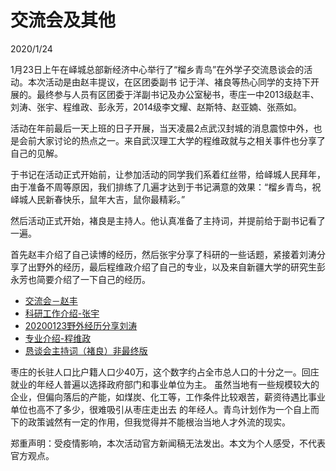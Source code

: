 # 交流会及其他
2020/1/24

1月23日上午在峄城总部新经济中心举行了“榴乡青鸟”在外学子交流恳谈会的活动。本次活动是由赵丰提议，在区团委副书
记于洋、褚良等热心同学的支持下开展的。最终参与人员有区团委于洋副书记及办公室秘书，枣庄一中2013级赵丰、刘涛、张宇、程维政、彭永芳，2014级李文耀、赵斯特、赵亚婻、张燕如。

活动在年前最后一天上班的日子开展，当天凌晨2点武汉封城的消息震惊中外，也是会前大家讨论的热点之一。来自武汉理工大学的程维政就与之相关事件也分享了自己的见解。

于书记在活动正式开始前，让参加活动的同学我们系着红丝带，给峄城人民拜年，由于准备不周等原因，我们排练了几遍才达到于书记满意的效果：“榴乡青鸟，祝峄城人民新春快乐，鼠年大吉，鼠你最精彩。”

然后活动正式开始，褚良是主持人。他认真准备了主持词，并提前给于副书记看了一遍。

首先赵丰介绍了自己读博的经历，然后张宇分享了科研的一些话题，紧接着刘涛分享了出野外的经历，最后程维政介绍了自己的专业，以及来自新疆大学的研究生彭永芳也简要介绍了一下自己的经历。

* [交流会－赵丰](https://freiwilliger.oss-cn-shenzhen.aliyuncs.com/volunteer/communication_hometown_2020/交流会－赵丰.pptx)
* [科研工作介绍-张宇](https://freiwilliger.oss-cn-shenzhen.aliyuncs.com/volunteer/communication_hometown_2020/科研工作介绍-张宇.pdf)
* [20200123野外经历分享刘涛](https://freiwilliger.oss-cn-shenzhen.aliyuncs.com/volunteer/communication_hometown_2020/20200123野外经历分享刘涛.pptx)
* [专业介绍-程维政](https://freiwilliger.oss-cn-shenzhen.aliyuncs.com/volunteer/communication_hometown_2020/专业介绍-程维政.pptx)
* [恳谈会主持词（褚良）非最终版](https://freiwilliger.oss-cn-shenzhen.aliyuncs.com/volunteer/communication_hometown_2020/恳谈会主持词（褚良）.docx)


枣庄的长驻人口比户籍人口少40万，这个数字约占全市总人口的十分之一。回庄就业的年经人普遍以选择政府部门和事业单位为主。
虽然当地有一些规模较大的企业，但偏向落后的产能，如煤炭、化工等，工作条件比较艰苦，薪资待遇比事业单位也高不了多少，很难吸引从枣庄走出去
的年经人。青鸟计划作为一个自上而下的政策诚然有一定的作用，但我觉得并不能根治当地人才外流的现实。

郑重声明：受疫情影响，本次活动官方新闻稿无法发出。本文为个人感受，不代表官方观点。

